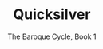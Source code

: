---
title: "Quicksilver"
slug: "quicksilver"
subtitle: "The Baroque Cycle, Book 1"
publisher: "William Morrow"
published: "2003"
asin: "0060833165"
authors: 
  - neal-stephenson
started: "2013-10-21"
start_year: "2013"
finished: "2013-11-26"
---